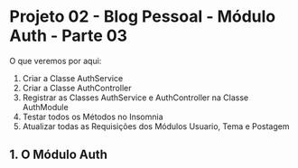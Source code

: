 <h1>Projeto 02 - Blog Pessoal - Módulo Auth - Parte 03</h1>

O que veremos por aqui:

1. Criar a Classe AuthService
2. Criar a Classe AuthController
3. Registrar as Classes AuthService e AuthController na Classe AuthModule
4. Testar todos os Métodos no Insomnia
5. Atualizar todas as Requisições dos Módulos Usuario, Tema e Postagem

<h2>1. O Módulo Auth</h2>
